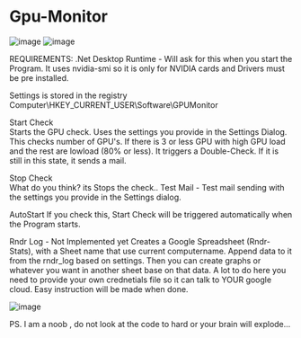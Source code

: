 # Gpu-Monitor
![image](https://user-images.githubusercontent.com/35293441/213880927-3b6ae267-28f1-4ba4-b079-83fbcb4eefa0.png)
![image](https://user-images.githubusercontent.com/35293441/213870025-bcdd3836-7439-47a1-b9e9-f9efdf3c83ee.png)

REQUIREMENTS:
.Net Desktop Runtime - Will ask for this when you start the Program.
It uses nvidia-smi so it is only for NVIDIA cards and Drivers must be pre installed.

Settings is stored in the registry
Computer\HKEY_CURRENT_USER\Software\GPUMonitor

Start Check  
Starts the GPU check. Uses the settings you provide in the Settings Dialog. 
This checks number of GPU's. 
If there is 3 or less GPU with high GPU load and the rest are lowload (80% or less). It triggers a Double-Check. If it is still in this state, it sends a mail.

Stop Check  
What do you think? its Stops the check..
Test Mail - Test mail sending with the settings you provide in the Settings dialog.

AutoStart
If you check this, Start Check will be triggered automatically when the Program starts.

Rndr Log - Not Implemented yet 
Creates a Google Spreadsheet (Rndr-Stats), with a Sheet name that use current computername.
Append data to it from the rndr_log based on settings. Then you can create graphs or whatever you want in another sheet base on that data.
A lot to do here you need to provide your own crednetials file so it can talk to YOUR google cloud. Easy instruction will be made when done.

![image](https://user-images.githubusercontent.com/35293441/213871142-44414a3d-c821-436e-a00a-ee799e46bbf3.png)


PS. I am a noob , do not look at the code to hard or your brain will explode...
